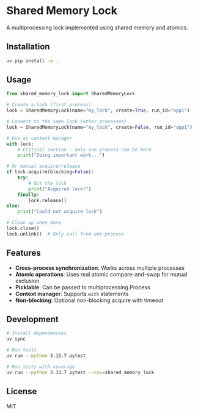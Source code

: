 # Shared Memory Lock

A multiprocessing lock implemented using shared memory and atomics.

## Installation

```bash
uv pip install -e .
```

## Usage

```python
from shared_memory_lock import SharedMemoryLock

# Create a lock (first process)
lock = SharedMemoryLock(name="my_lock", create=True, run_id="app1")

# Connect to the same lock (other processes)
lock = SharedMemoryLock(name="my_lock", create=False, run_id="app1")

# Use as context manager
with lock:
    # Critical section - only one process can be here
    print("Doing important work...")

# Or manual acquire/release
if lock.acquire(blocking=False):
    try:
        # Got the lock
        print("Acquired lock!")
    finally:
        lock.release()
else:
    print("Could not acquire lock")

# Clean up when done
lock.close()
lock.unlink()  # Only call from one process
```

## Features

- **Cross-process synchronization**: Works across multiple processes
- **Atomic operations**: Uses real atomic compare-and-swap for mutual exclusion
- **Picklable**: Can be passed to multiprocessing.Process
- **Context manager**: Supports `with` statements
- **Non-blocking**: Optional non-blocking acquire with timeout

## Development

```bash
# Install dependencies
uv sync

# Run tests
uv run --python 3.13.7 pytest 

# Run tests with coverage
uv run --python 3.13.7 pytest --cov=shared_memory_lock
```

## License

MIT